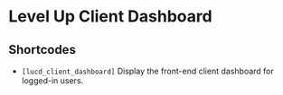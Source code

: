 # Level Up Client Dashboard

## Shortcodes

- `[lucd_client_dashboard]` Display the front-end client dashboard for logged-in users.

